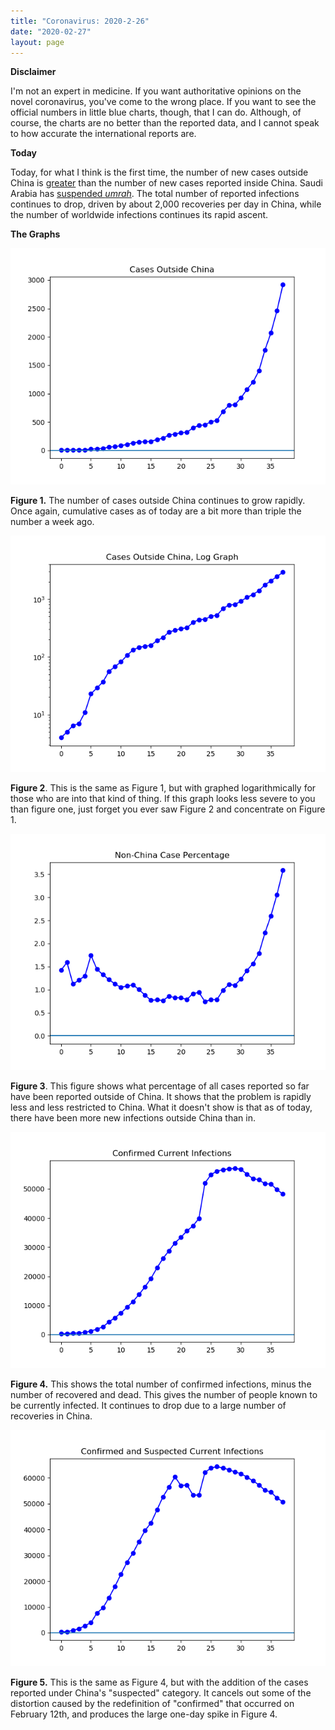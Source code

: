 ```yaml
---
title: "Coronavirus: 2020-2-26"
date: "2020-02-27"
layout: page
---
```


**Disclaimer**

I'm not an expert in medicine. If you want authoritative opinions on the novel coronavirus, you've come to the wrong place. If you want to see the official numbers in little blue charts, though, that I can do. Although, of course, the charts are no better than the reported data, and I cannot speak to how accurate the international reports are.

**Today**

Today, for what I think is the first time, the number of new cases outside China is [greater](https://www.who.int/docs/default-source/coronaviruse/situation-reports/20200226-sitrep-37-covid-19.pdf?sfvrsn=6126c0a4_2) than the number of new cases reported inside China. Saudi Arabia has [suspended _umrah_](https://www.arabnews.com/node/1633826/saudi-arabia). The total number of reported infections continues to drop, driven by about 2,000 recoveries per day in China, while the number of worldwide infections continues its rapid ascent.

**The Graphs**

![](../../i/1j.png)

**Figure 1.** The number of cases outside China continues to grow rapidly. Once again, cumulative cases as of today are a bit more than triple the number a week ago.

![](../../i/1k.png)

**Figure 2**. This is the same as Figure 1, but with graphed logarithmically for those who are into that kind of thing. If this graph looks less severe to you than figure one, just forget you ever saw Figure 2 and concentrate on Figure 1.

![](../../i/1l.png)

**Figure 3**. This figure shows what percentage of all cases reported so far have been reported outside of China. It shows that the problem is rapidly less and less restricted to China. What it doesn't show is that as of today, there have been more new infections outside China than in.

![](../../i/1m.png)

**Figure 4.** This shows the total number of confirmed infections, minus the number of recovered and dead. This gives the number of people known to be currently infected. It continues to drop due to a large number of recoveries in China.

![](../../i/1n.png)

**Figure 5.** This is the same as Figure 4, but with the addition of the cases reported under China's "suspected" category. It cancels out some of the distortion caused by the redefinition of "confirmed" that occurred on February 12th, and produces the large one-day spike in Figure 4.
